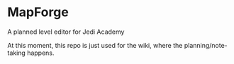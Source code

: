 MapForge
========

A planned level editor for Jedi Academy

At this moment, this repo is just used for the wiki, where the planning/note-taking happens.